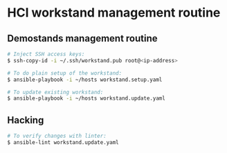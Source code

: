 # HCI workstand management routine

## Demostands management routine
```bash
# Inject SSH access keys:
$ ssh-copy-id -i ~/.ssh/workstand.pub root@<ip-address>

# To do plain setup of the workstand:
$ ansible-playbook -i ~/hosts workstand.setup.yaml

# To update existing workstand:
$ ansible-playbook -i ~/hosts workstand.update.yaml
```

## Hacking
```bash
# To verify changes with linter:
$ ansible-lint workstand.update.yaml
```
